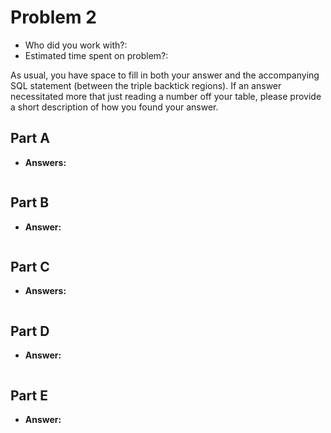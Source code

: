 # Problem 2
- Who did you work with?:
- Estimated time spent on problem?:

As usual, you have space to fill in both your answer and the accompanying SQL statement (between the triple backtick regions). If an answer necessitated more that just reading a number off your table, please provide a short description of how you found your answer.

## Part A
- **Answers:**
```sql

```

## Part B
- **Answer:**
```sql

```

## Part C
- **Answers:**
```sql

```

## Part D
- **Answer:**
```sql

```

## Part E
- **Answer:**
```sql

```

